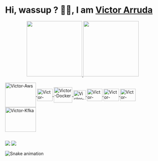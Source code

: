 # Hi, wassup ? 🤙🏿, I am [Victor Arruda](https://www.linkedin.com/in/victor-arruda22/)
<div align="center">
  <a href="https://github.com/VictorArruda22">
  <img height="180em" src="https://github-readme-stats.vercel.app/api?username=VictorArruda22&show_icons=true&theme=tokyonight&include_all_commits=true&count_private=true"/>
  <img height="180em" src="https://github-readme-stats.vercel.app/api/top-langs/?username=VictorArruda22&layout=compact&langs_count=7&theme=tokyonight"/>
</div>
  <div style="display: inline_block"><br>
  <img align="center" alt="Victor-Aws" height="80" width="100" src="https://cdn.jsdelivr.net/gh/devicons/devicon/icons/amazonwebservices/amazonwebservices-original-wordmark.svg" >
  <img align="center" alt="Victor-Android" height="40" width="50" src="https://cdn.jsdelivr.net/gh/devicons/devicon/icons/android/android-plain.svg" >
  <img align="center" alt="Victor-Docker" height="50" width="60" src="https://cdn.jsdelivr.net/gh/devicons/devicon/icons/docker/docker-original-wordmark.svg">
  <img align="center" alt="Victor-Kotlin" height="30" width="40" src="https://cdn.jsdelivr.net/gh/devicons/devicon/icons/kotlin/kotlin-original.svg">
  <img align="center" alt="Victor-Linux" height="40" width="50" src="https://cdn.jsdelivr.net/gh/devicons/devicon/icons/linux/linux-original.svg">
  <img align="center" alt="Victor-Postgres" height="40" width="50" src="https://cdn.jsdelivr.net/gh/devicons/devicon/icons/postgresql/postgresql-original.svg">
  <img align="center" alt="Victor-redis" height="40" width="50" src="https://cdn.jsdelivr.net/gh/devicons/devicon/icons/redis/redis-original.svg">
  <img align="center" alt="Victor-Kfka" height="80" width="100" src="https://cdn.jsdelivr.net/gh/devicons/devicon/icons/apachekafka/apachekafka-original-wordmark.svg">
          
</div>
  
  ##
  
  <div> 
  <a href = "mailto:victor.ti.henrique@gmail.com"><img src="https://img.shields.io/badge/-Gmail-%23333?style=for-the-badge&logo=gmail&logoColor=white" target="_blank"></a>
  <a href="https://www.linkedin.com/in/victor-arruda22" target="_blank"><img src="https://img.shields.io/badge/-LinkedIn-%230077B5?style=for-the-badge&logo=linkedin&logoColor=white" target="_blank"></a> 
 
  ![Snake animation](https://github.com/VictorArruda22/rafaballerini/blob/output/github-contribution-grid-snake.svg)
 
</div>
